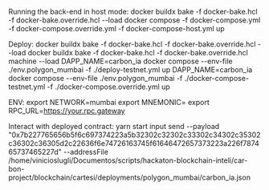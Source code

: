 Running the back-end in host mode:
docker buildx bake -f docker-bake.hcl -f docker-bake.override.hcl --load
docker compose -f docker-compose.yml -f docker-compose.override.yml -f docker-compose-host.yml up

Deploy:
docker buildx bake -f docker-bake.hcl -f docker-bake.override.hcl --load
docker buildx bake -f docker-bake.hcl -f docker-bake.override.hcl machine --load
DAPP_NAME=carbon_ia docker compose --env-file ./env.polygon_mumbai -f ./deploy-testnet.yml up
DAPP_NAME=carbon_ia docker compose --env-file ./env.polygon_mumbai -f ./docker-compose-testnet.yml -f ./docker-compose.override.yml up

ENV:
export NETWORK=mumbai
export MNEMONIC=<user sequence of twelve words>
export RPC_URL=<https://your.rpc.gateway>

Interact with deployed contract:
yarn start input send --payload "0x7b227765656b5f6c697374223a5b32302c32302c33302c34302c35302c36302c36305d2c22636f6e74726163745f61646472657373223a226f787465737465227d" --addressFile /home/vinicioslugli/Documentos/scripts/hackaton-blockchain-inteli/car-bon-project/blockchain/cartesi/deployments/polygon_mumbai/carbon_ia.json
